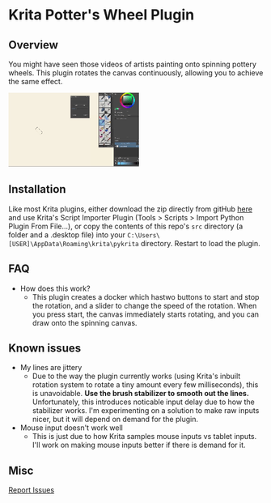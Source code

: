 # Krita Potter's Wheel Plugin

## Overview

You might have seen those videos of artists painting onto spinning pottery wheels. This plugin rotates the canvas continuously, allowing you to achieve the same effect.

![Pottery Wheel Demo](kritapotterywheeldemo.gif)

## Installation

Like most Krita plugins, either download the zip directly from gitHub [here](https://github.com/RainbowPangolin/kritapotterswheel/raw/main/potterywheel.zip) and use Krita's Script Importer Plugin (Tools > Scripts > Import Python Plugin From File...), or copy the contents of this repo's `src` directory (a folder and a .desktop file) into your `C:\Users\[USER]\AppData\Roaming\krita\pykrita` directory. Restart to load the plugin.

## FAQ

- How does this work?
  - This plugin creates a docker which hastwo buttons to start and stop the rotation, and a slider to change the speed of the rotation. When you press start, the canvas immediately starts rotating, and you can draw onto the spinning canvas.


## Known issues

- My lines are jittery
  - Due to the way the plugin currently works (using Krita's inbuilt rotation system to rotate a tiny amount every few milliseconds), this is unavoidable. **Use the brush stabilizer to smooth out the lines.** Unfortunately, this introduces noticable input delay due to how the stabilizer works. I'm experimenting on a solution to make raw inputs nicer, but it will depend on demand for the plugin.
- Mouse input doesn't work well
  - This is just due to how Krita samples mouse inputs vs tablet inputs. I'll work on making mouse inputs better if there is demand for it. 

## Misc

[Report Issues](https://github.com/RainbowPangolin/kritapotterswheel/issues)
